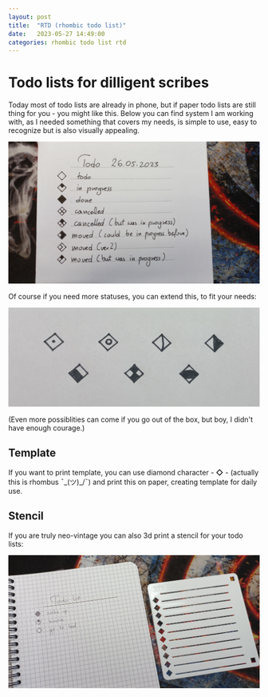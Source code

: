 ```yaml
---
layout: post
title:  "RTD (rhombic todo list)"
date:   2023-05-27 14:49:00
categories: rhombic todo list rtd
---
```

# Todo lists for dilligent scribes

Today most of todo lists are already in phone, but if paper todo lists are still thing for you - you might like this.
Below you can find system I am working with, as I needed something that covers my needs, is simple to use, easy to recognize but is also visually appealing.

![Possible statuses](/assets/rtd/rtd.jpg)

Of course if you need more statuses, you can extend this, to fit your needs:

![More statuses](/assets/rtd/more.jpg)

(Even more possiblities can come if you go out of the box, but boy, I didn't have enough courage.)

## Template

If you want to print template, you can use diamond character - **◇** - (actually this is rhombus ¯\_(ツ)_/¯) and print this on paper, creating template for daily use.

## Stencil

If you are truly neo-vintage you can also 3d print a stencil for your todo lists:

![Stencil for RTD](/assets/rtd/stencil.jpg)
